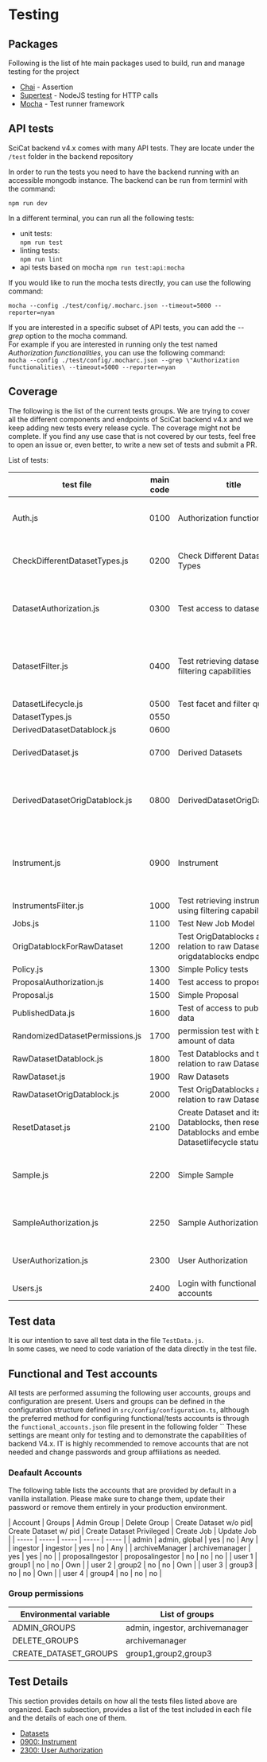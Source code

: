 # Testing

## Packages
Following is the list of hte main packages used to build, run and manage testing for the project

* [Chai](https://github.com/chaijs/chai) - Assertion
* [Supertest](https://github.com/visionmedia/supertest) - NodeJS testing for HTTP calls
* [Mocha](https://github.com/mochajs/mocha) - Test runner framework

## API tests

SciCat backend v4.x comes with many API tests. They are locate under the `/test` folder in the backend repository

In order to run the tests you need to have the backend running with an accessible mongodb instance.
The backend can be run from terminl with the command:

`npm run dev`

In a different terminal, you can run all the following tests:
- unit tests:   
  `npm run test`
- linting tests:  
  `npm run lint`
- api tests based on mocha
  `npm run test:api:mocha`

If you would like to run the mocha tests directly, you can use the following command: 

`mocha --config ./test/config/.mocharc.json --timeout=5000 --reporter=nyan`

If you are interested in a specific subset of API tests, you can add the _--grep_ option to the mocha command.  
For example if you are interested in running only the test named _Authorization functionalities_, you can use the following command:  
`mocha --config ./test/config/.mocharc.json --grep \"Authorization functionalities\ --timeout=5000 --reporter=nyan`

## Coverage

The following is the list of the current tests groups. We are trying to cover all the different components and endpoints of SciCat backend v4.x and we keep adding new tests every release cycle.
The coverage might not be complete. If you find any use case  that is not covered by our tests, feel free to open an issue or, even better, to write a new set of tests and submit a PR.

List of tests:  
  
| test file | main code | title | description |  
| ----- | ----- | ----- | ----- |  
| Auth.js | 0100 | Authorization functionalities | Test login and logout for functional accounts |  
| CheckDifferentDatasetTypes.js | 0200 | Check Different Dataset Types | Check different dataset types and their inheritance |   
| DatasetAuthorization.js | 0300 | Test access to dataset | Test different use cases with different user and restricted access |  
| DatasetFilter.js | 0400 | Test retrieving datasets using filtering capabilities | Leverage fullquery endpoint to retrieve different group of datasets  |  
| DatasetLifecycle.js | 0500 | Test facet and filter queries |  |  
| DatasetTypes.js | 0550 |  |  |  
| DerivedDatasetDatablock.js | 0600 |  |  |  
| DerivedDataset.js | 0700 | Derived Datasets | test derived datasets functionalities |  
| DerivedDatasetOrigDatablock.js | 0800 | DerivedDatasetOrigDatablock | Test OrigDatablocks and their relation to derived Datasets |  
| Instrument.js | 0900 | Instrument | instrument management, creation, update, deletion and search |  
| InstrumentsFilter.js | 1000 | Test retrieving instruments using filtering capabilities  |  |  
| Jobs.js | 1100 | Test New Job Model |  |  
| OrigDatablockForRawDataset | 1200 | Test OrigDatablocks and their relation to raw Datasets using origdatablocks endpoint | |
| Policy.js | 1300 | Simple Policy tests |  |  
| ProposalAuthorization.js | 1400 | Test access to proposal |  |  
| Proposal.js | 1500 | Simple Proposal |  |  
| PublishedData.js | 1600 | Test of access to published data |  |  
| RandomizedDatasetPermissions.js | 1700 | permission test with bigger amount of data |  |  
| RawDatasetDatablock.js | 1800 | Test Datablocks and their relation to raw Datasets |  |  
| RawDataset.js | 1900 | Raw Datasets |  |  
| RawDatasetOrigDatablock.js | 2000 | Test OrigDatablocks and their relation to raw Datasets |  |  
| ResetDataset.js | 2100 | Create Dataset and its Datablocks, then reset Datablocks and embedded Datasetlifecycle status |  |  
| Sample.js | 2200 | Simple Sample | Samples functionality tests, like create, update and delete |  
| SampleAuthorization.js | 2250 | Sample Authorization | Test authorization for all samples operations |  
| UserAuthorization.js | 2300 | User Authorization | test that user authorization are correct |  
| Users.js | 2400 | Login with functional accounts |  |  

## Test data

It is our intention to save all test data in the file `TestData.js`.  
In some cases, we need to code variation of the data directly in the test file.

## Functional and Test accounts

All tests are performed assuming the following user accounts, groups and configuration are present.
Users and groups can be defined in the configuration structure defined in ```src/config/configuration.ts```, although the preferred method for configuring functional/tests accounts is through the `functional_accounts.json` file present in the following folder ``
These settings are meant only for testing and to demonstrate the capabilities of backend V4.x. IT is highly recommended to remove accounts that are not needed and change passwords and group affiliations as needed.

### Deafault Accounts
The following table lists the accounts that are provided by default in a vanilla installation.
Please make sure to change them, update their password or remove them entirely in your production environment.

| Account | Groups | Admin Group | Delete Group | Create Dataset w/o pid| Create Dataset w/ pid | Create Dataset Privileged | Create Job | Update Job |
| ----- | ----- | ----- | ----- | ----- |
| admin | admin, global | yes | no | Any |
| ingestor | ingestor | yes | no | Any |
| archiveManager | archivemanager | yes | yes | no |
| proposalIngestor | proposalingestor | no | no | no |
| user 1 | group1 | no | no | Own |
| user 2 | group2 | no | no | Own |
| user 3 | group3 | no | no | Own |
| user 4 | group4 | no | no | no |

### Group permissions
| Environmental variable | List of groups |
| ----- | ----- | 
| ADMIN_GROUPS | admin, ingestor, archivemanager |
| DELETE_GROUPS | archivemanager |
| CREATE_DATASET_GROUPS | group1,group2,group3 |


## Test Details

This section provides details on how all the tests files listed above are organized. Each subsection, provides a list of the test included in each file and the details of each one of them.

- [Datasets]() 
- [0900: Instrument](./testing/instrument.md)
- [2300: User Authorization](./testing/user_authorization.md)

